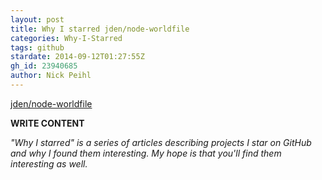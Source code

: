 ```yaml
---
layout: post
title: Why I starred jden/node-worldfile
categories: Why-I-Starred
tags: github
stardate: 2014-09-12T01:27:55Z
gh_id: 23940685
author: Nick Peihl
---
```


[jden/node-worldfile](star.repo.html_url)

**WRITE CONTENT**

*"Why I starred" is a series of articles describing projects I star on GitHub and why I found them interesting. My hope is that you'll find them interesting as well.*

